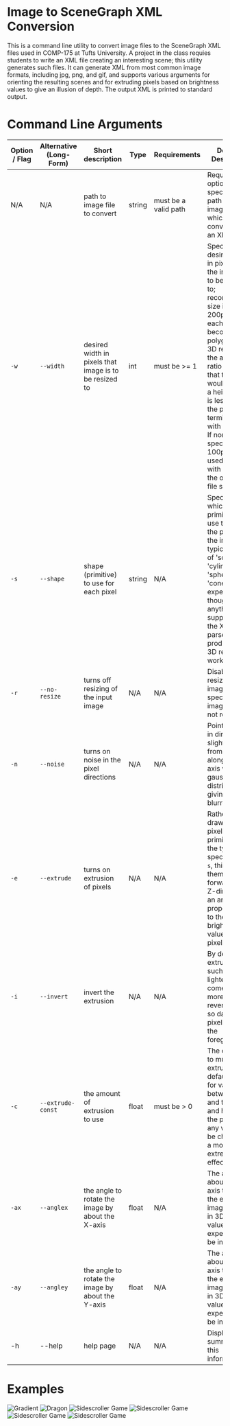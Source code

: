 # Image to SceneGraph XML Conversion
This is a command line utility to convert image files to the SceneGraph XML files used in COMP-175 at Tufts University. A project in the class requies students to write an XML file creating an interesting scene; this utility generates such files. It can generate XML from most common image formats, including jpg, png, and gif, and supports various arguments for orienting the resulting scenes and for extruding pixels based on brightness values to give an illusion of depth. The output XML is printed to standard output.

# Command Line Arguments

| Option / Flag | Alternative (Long-Form) | Short description                                           | Type        | Requirements          | Detailed Description
|---------------|-------------------------|-------------------------------------------------------------|-------------|-----------------------|---------------------------
| N/A            | N/A               | path to image file to convert           | string      | must be a valid path  | Required option, specifies the path to an image file which is to be converted to an XML file.
| `-w`            | `--width`                  | desired width in pixels that image is to be resized to                | int      | must be >= 1 | Specifies the desired width in pixels that the image is to be resized to; recommended size is under 200px, as each pixel becomes a polygon in the 3D render. If the aspect ratio is such that this width would create a height that is less than 1, the program terminates with an error. If none is specified, 100px is used. Run with `-r` to use the original file size.
| `-s`            | `--shape`                 | shape (primitive) to use for each pixel                                | string     | N/A    | Specifies which primitive to use to draw the pixels of the image; typical values of 'square', 'cylinder', 'sphere', or 'cone' are expected, though anything supported by the XML parser which produces the 3D render will work.
| `-r`            | `--no-resize`                  | turns off resizing of the input image    | N/A         | N/A                   | Disables the resizing of the image; if `-w` is specified, the image is still not resized.
| `-n`            | `--noise`                  | turns on noise in the pixel directions    | N/A         | N/A                   | Points pixels in directions slightly off from straight along the Z-axis with a gaussian distribution, giving a blurred effect.
| `-e`            | `--extrude`                  | turns on extrusion of pixels    | N/A         | N/A                   | Rather than drawing each pixel as a unit primitive of the type specified by `-s`, this makes them scaled forward in the Z-direction by an amount proportionate to the brightness value of the pixel.
| `-i`            | `--invert`                  | invert the extrusion     | N/A         | N/A                   | By default the extrusion is such that lighter pixels come forward more; this reverses that so darker pixels are in the foreground.
| `-c`            | `--extrude-const`                  | the amount of extrusion to use     | float         | must be > 0       | The constant to multiply the extrusion by; default is 1, for values between 0 and the width and height of the pixels, but any value can be chosen for a more extreme effect.
| `-ax`            | `--anglex`                  | the angle to rotate the image by about the X-axis     | float         | N/A       | The angle about the X-axis to rotate the entire image object in 3D space; value is expected to be in degrees.
| `-ay`            | `--angley`                  | the angle to rotate the image by about the Y-axis     | float         | N/A       | The angle about the Y-axis to rotate the entire image object in 3D space; value is expected to be in degrees.
| -h            | --help                  | help page                                                   | N/A         | N/A                   | Displays a summary of this information.

# Examples
![Gradient](https://github.com/forsooth/im2xml/raw/master/examples/grad.png)
![Dragon](https://github.com/forsooth/im2xml/raw/master/examples/dragon.png)
![Sidescroller Game](https://github.com/forsooth/im2xml/raw/master/examples/sidescroll.png)
![Sidescroller Game](https://github.com/forsooth/im2xml/raw/master/examples/blacksmith.png)
![Sidescroller Game](https://github.com/forsooth/im2xml/raw/master/examples/city.png)
![Sidescroller Game](https://github.com/forsooth/im2xml/raw/master/examples/sun.png)
